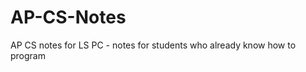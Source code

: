 AP-CS-Notes
===========

AP CS notes for LS PC - notes for students who already know how to program

